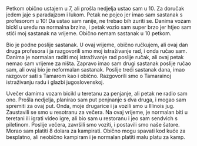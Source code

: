 Petkom obično ustajem u 7, ali prošla nedjelja ustao sam u 10. Za doručak jedem jaje s paradajzom i lukom.
Petak ne pojeo jer imao sam sastanak s profesorom u 10! Da ustao sam ranije, ne trebao bih zuriti se. Danima vozam bickl u uredu na normalna brzina, i petak vozio sam super brzo jer htjeo sam stići moj sastanak na vrijeme. Obično nemam sastanak u 10 petkom.

Bio je podne poslije sastanak. U ovaj vrijeme, obično ručkujem, ali ovaj dan druga profesora i ja razgovorili smo moj istraživanje rad, i onda ručao sam. Danima je normalan raditi moj istraživanje rad poslije ručak, ali ovaj petak nemao sam vrijeme za ništa. Zapravo imao sam drugi sastanak poslije ručao sam, ali ovaj bio je neformalan sastanak. Poslije treći sastanak dana, imao razgovor sati s Tamarom kao i obično. Razgovorili smo o Tamarainoj istraživanju radu i glazbi jugoslovenskoj.

Uvečer damima vozam bicikl u teretanu za penjanje, ali petak ne radio sam ono. Prošla nedjelja, planirao sam put penjnanje s dva druga, i mogao sam spremiti za ovaj put. Onda, moje drugarice i ja vozili smo u Illinois jug. Zaustavili se smo u resotranu za večera. Na ovaj vrijeme, je normalan biti u teretani ili igrati video igre, ali bio sam u restoranu i jeo sam sendvich s piletinom. Poslije večera, završili smo voziti, i postavili smo naše šatore. Morao sam platiti 8 dolara za kampirati. Obično mogu spavati kod kuće za besplatno, ali neobično kampiram i je normalan platiti malu platu za kamp. 
